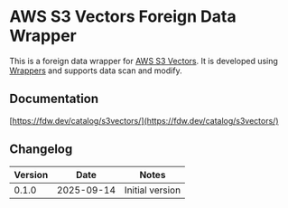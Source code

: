 # AWS S3 Vectors Foreign Data Wrapper

This is a foreign data wrapper for [AWS S3 Vectors](https://aws.amazon.com/s3/features/vectors/). It is developed using [Wrappers](https://github.com/supabase/wrappers) and supports data scan and modify.

## Documentation

[https://fdw.dev/catalog/s3vectors/](https://fdw.dev/catalog/s3vectors/)

## Changelog

| Version | Date       | Notes                                                |
| ------- | ---------- | ---------------------------------------------------- |
| 0.1.0   | 2025-09-14 | Initial version                                      |
